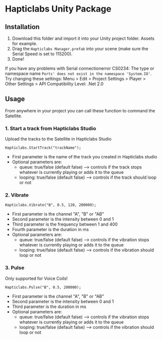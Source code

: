 # Hapticlabs Unity Package

## Installation

1. Download this folder and import it into your Unity project folder. Assets for example.
2. Drag the `Hapticlabs Manager.prefab` into your scene (make sure the Serial Speed is set to 115200).
3. Done!
 
If you have any problems with Serial connectionerror CS0234: The type or namespace name `Ports' does not exist in the namespace 'System.IO'`. 
Try changing these settings: Menu > Edit > Project Settings > Player > Other Settings > API Compatibility Level: .Net 2.0 


## Usage

From anywhere in your project you can call these function to command the Satellite.

### 1. Start a track from Hapticlabs Studio
Upload the tracks to the Satellite in Hapticlabs Studio

`Hapticlabs.StartTrack("trackName");`


- First parameter is the name of the track you created in Hapticlabs studio
- Optional parameters are:
  - queue: true/false (default false) --> controls if the track stops whatever is currently playing or adds it to the queue
  - looping: true/false (default false) --> controls if the track should loop or not

### 2. Vibrate

`Hapticlabs.Vibrate("B", 0.5, 120, 200000);`

- First parameter is the channel "A", "B" or "AB"
- Second parameter is the intensity between 0 and 1
- Third parameter is the frequency between 1 and 400
- Fourth parameter is the duration in ms
- Optional parameters are:
  - queue: true/false (default false) --> controls if the vibration stops whatever is currently playing or adds it to the queue
  - looping: true/false (default false) --> controls if the vibration should loop or not
  
### 3. Pulse
Only supported for Voice Coils!

`Hapticlabs.Pulse("B", 0.5, 200000);`

 - First parameter is the channel "A", "B" or "AB"
 - Second parameter is the intensity between 0 and 1
 - Third parameter is the duration in ms
 - Optional parameters are:
   - queue: true/false (default false) --> controls if the vibration stops whatever is currently playing or adds it to the queue
   - looping: true/false (default false) --> controls if the vibration should loop or not
